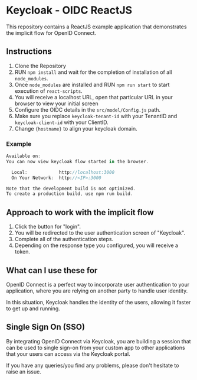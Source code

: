 # Keycloak - OIDC ReactJS

This repository contains a ReactJS example application that demonstrates the implicit flow for OpenID Connect.

## Instructions

1. Clone the Repository
2. RUN `npm install` and wait for the completion of installation of all `node_modules`.
3. Once `node_modules` are installed and RUN `npm run start` to start execution of `react-scripts`.
4. You will receive a localhost URL, open that particular URL in your browser to view your initial screen
5. Configure the OIDC details in the ```src/model/Config.js``` path.
6. Make sure you replace `keycloak-tenant-id` with your TenantID and `keycloak-client-id` with your ClientID.
7. Change `{hostname}` to align your keycloak domain.

### Example

```javascript
Available on:
You can now view keycloak flow started in the browser.

  Local:            http://localhost:3000
  On Your Network:  http://<IP>:3000

Note that the development build is not optimized.
To create a production build, use npm run build.
```

## Approach to work with the implicit flow

1. Click the button for "login".
2. You will be redirected to the user authentication screen of "Keycloak".
3. Complete all of the authentication steps.
4. Depending on the response type you configured, you will receive a token.

## What can I use these for

OpenID Connect is a perfect way to incorporate user authentication to your application, where you are relying on another party to handle user identity.

In this situation, Keycloak handles the identity of the users, allowing it faster to get up and running.

## Single Sign On (SSO)

By integrating OpenID Connect via Keycloak, you are building a session that can be used to single sign-on from your custom app to other applications that your users can access via the Keycloak portal.

If you have any queries/you find any problems, please don't hesitate to raise an issue.
